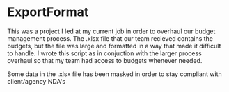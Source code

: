 # ExportFormat

This was a project I led at my current job in order to overhaul our budget management process. The .xlsx file
that our team recieved contains the budgets, but the file was large and formatted in a way that made
it difficult to handle. I wrote this script as in conjuction with the larger process overhaul so that my
team had access to budgets whenever needed. 

Some data in the .xlsx file has been masked in order to stay compliant with client/agency NDA's
